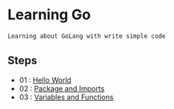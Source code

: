 # Learning Go
```
Learning about GoLang with write simple code
```

## Steps

- 01 : <a href="https://github.com/const-takeo/learninig_go/tree/main/hello_world">
        Hello World</a>
- 02 : <a href="https://github.com/const-takeo/learninig_go/tree/main/package_imports">
        Package and Imports</a>
- 03 : <a href="https://github.com/const-takeo/learninig_go/tree/main/funcs">
        Variables and Functions</a>
